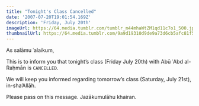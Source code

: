 ```yaml
---
title: "Tonight's Class Cancelled"
date: '2007-07-20T19:01:54.169Z'
description: 'Friday, July 20th'
imageUrl: https://64.media.tumblr.com/tumblr_m44mhaWtZM1qd11c7o1_500.jpg
thumbnailUrl: https://64.media.tumblr.com/9a9d19310d9de9a73d6cb5afc81f573e/tumblr_mtwleoL21b1rwe56eo1_1280.jpg
---
```


As salāmu ʿalaikum,

This is to inform you that tonight’s class (Friday July 20th) with Abū ʿAbd al-Raḥmān is `CANCELLED`.

We will keep you informed regarding tomorrow’s class (Saturday, July 21st), in-sha’Allāh.

Please pass on this message. Jazākumulāhu khairan.
